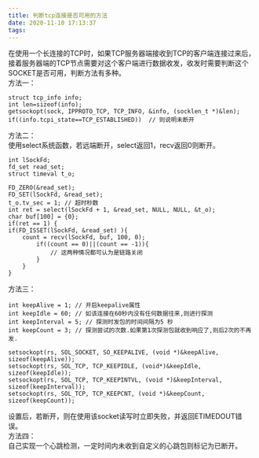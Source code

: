 ```yaml
---
title: 判断tcp连接是否可用的方法
date: 2020-11-10 17:13:37
tags:
---
```

在使用一个长连接的TCP时，如果TCP服务器端接收到TCP的客户端连接过来后，接着服务器端的TCP节点需要对这个客户端进行数据收发，收发时需要判断这个SOCKET是否可用，判断方法有多种。  
方法一：  
```
struct tcp_info info; 
int len=sizeof(info); 
getsockopt(sock, IPPROTO_TCP, TCP_INFO, &info, (socklen_t *)&len); 
if((info.tcpi_state==TCP_ESTABLISHED))  // 则说明未断开
```
方法二：  
使用select系统函数，若远端断开，select返回1，recv返回0则断开。  
```
int lSockFd;
fd_set read_set;
struct timeval t_o;

FD_ZERO(&read_set);
FD_SET(lSockFd, &read_set);
t_o.tv_sec = 1; // 超时秒数
int ret = select(lSockFd + 1, &read_set, NULL, NULL, &t_o);
char buf[100] = {0};
if(ret == 1) {
if(FD_ISSET(lSockFd, &read_set) ){
    count = recv(lSockFd, buf, 100, 0);
        if((count == 0)||(count == -1)){
            // 这两种情况都可认为是链路关闭
        } 
    }
}
```
方法三：  
```
int keepAlive = 1; // 开启keepalive属性
int keepIdle = 60; // 如该连接在60秒内没有任何数据往来,则进行探测 
int keepInterval = 5; // 探测时发包的时间间隔为5 秒
int keepCount = 3; // 探测尝试的次数.如果第1次探测包就收到响应了,则后2次的不再发.

setsockopt(rs, SOL_SOCKET, SO_KEEPALIVE, (void *)&keepAlive, sizeof(keepAlive));
setsockopt(rs, SOL_TCP, TCP_KEEPIDLE, (void*)&keepIdle, sizeof(keepIdle));
setsockopt(rs, SOL_TCP, TCP_KEEPINTVL, (void *)&keepInterval, sizeof(keepInterval));
setsockopt(rs, SOL_TCP, TCP_KEEPCNT, (void *)&keepCount, sizeof(keepCount));
```
设置后，若断开，则在使用该socket读写时立即失败，并返回ETIMEDOUT错误。  
方法四：  
自己实现一个心跳检测，一定时间内未收到自定义的心跳包则标记为已断开。